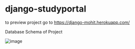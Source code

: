 # django-studyportal


to preview project go to https://django-mohit.herokuapp.com/


Database Schema of Project

![image](https://user-images.githubusercontent.com/65280321/127781377-c223d9c7-512b-4fb1-b7b4-4564b0e06855.png)


